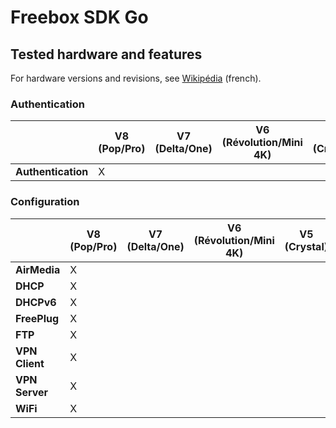 # Freebox SDK Go

## Tested hardware and features

For hardware versions and revisions, see [Wikipédia](https://fr.wikipedia.org/wiki/Freebox) (french).

### Authentication

|                  | V8 (Pop/Pro) | V7 (Delta/One) | V6 (Révolution/Mini 4K) | V5 (Crystal) |
|------------------|--------------|----------------|-------------------------|--------------|
|**Authentication**| X            |                |                         |              |

### Configuration

|                  | V8 (Pop/Pro) | V7 (Delta/One) | V6 (Révolution/Mini 4K) | V5 (Crystal) |
|------------------|--------------|----------------|-------------------------|--------------|
|**AirMedia**      | X            |                |                         |              |
|**DHCP**          | X            |                |                         |              |
|**DHCPv6**        | X            |                |                         |              |
|**FreePlug**      | X            |                |                         |              |
|**FTP**           | X            |                |                         |              |
|**VPN Client**    | X            |                |                         |              |
|**VPN Server**    | X            |                |                         |              |
|**WiFi**          | X            |                |                         |              |
